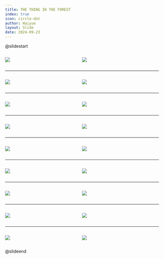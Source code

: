 ```yaml
---
title: THE THING IN THE FOREST
index: true
icon: circle-dot
author: Haiyue
layout: Slide
date: 2024-09-23
---
```

 
@slidestart

<div style="display:flex">
<div style="flex:1">

![](/reading/english/Level-U/THE%20THING%20IN%20THE%20FOREST/001.webp)
</div>
<div style="flex:1">

![](/reading/english/Level-U/THE%20THING%20IN%20THE%20FOREST/002.webp)
</div>
</div>

---

<div style="display:flex">
<div style="flex:1">

![](/reading/english/Level-U/THE%20THING%20IN%20THE%20FOREST/003.webp)
</div>
<div style="flex:1">

![](/reading/english/Level-U/THE%20THING%20IN%20THE%20FOREST/004.webp)
</div>
</div>

---

<div style="display:flex">
<div style="flex:1">

![](/reading/english/Level-U/THE%20THING%20IN%20THE%20FOREST/005.webp)
</div>
<div style="flex:1">

![](/reading/english/Level-U/THE%20THING%20IN%20THE%20FOREST/006.webp)
</div>
</div>

---

<div style="display:flex">
<div style="flex:1">

![](/reading/english/Level-U/THE%20THING%20IN%20THE%20FOREST/007.webp)
</div>
<div style="flex:1">

![](/reading/english/Level-U/THE%20THING%20IN%20THE%20FOREST/008.webp)
</div>
</div>

---

<div style="display:flex">
<div style="flex:1">

![](/reading/english/Level-U/THE%20THING%20IN%20THE%20FOREST/009.webp)
</div>
<div style="flex:1">

![](/reading/english/Level-U/THE%20THING%20IN%20THE%20FOREST/010.webp)
</div>
</div>

---

<div style="display:flex">
<div style="flex:1">

![](/reading/english/Level-U/THE%20THING%20IN%20THE%20FOREST/011.webp)
</div>
<div style="flex:1">

![](/reading/english/Level-U/THE%20THING%20IN%20THE%20FOREST/012.webp)
</div>
</div>

---

<div style="display:flex">
<div style="flex:1">

![](/reading/english/Level-U/THE%20THING%20IN%20THE%20FOREST/013.webp)
</div>
<div style="flex:1">

![](/reading/english/Level-U/THE%20THING%20IN%20THE%20FOREST/014.webp)
</div>
</div>

---

<div style="display:flex">
<div style="flex:1">

![](/reading/english/Level-U/THE%20THING%20IN%20THE%20FOREST/015.webp)
</div>
<div style="flex:1">

![](/reading/english/Level-U/THE%20THING%20IN%20THE%20FOREST/016.webp)
</div>
</div>

---

<div style="display:flex">
<div style="flex:1">

![](/reading/english/Level-U/THE%20THING%20IN%20THE%20FOREST/017.webp)
</div>
<div style="flex:1">

![](/reading/english/Level-U/THE%20THING%20IN%20THE%20FOREST/018.webp)
</div>
</div>

@slideend